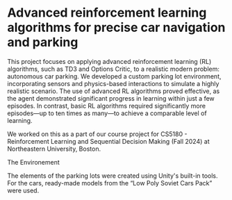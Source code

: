 # Advanced reinforcement learning algorithms for precise car navigation and parking
This project focuses on applying advanced reinforcement learning (RL) algorithms, such as TD3 and Options Critic, to a realistic modern problem: autonomous car parking. We developed a custom parking lot environment, incorporating sensors and physics-based interactions to simulate a highly realistic scenario. The use of advanced RL algorithms proved effective, as the agent demonstrated significant progress in learning within just a few episodes. In contrast, basic RL algorithms required significantly more episodes—up to ten times as many—to achieve a comparable level of learning. 

We worked on this as a part of our course project for CS5180 - Reinforcement Learning and Sequential Decision Making (Fall 2024) at Northeastern University, Boston.

The Environement

The elements of the parking lots were created using Unity's built-in tools. For the cars, ready-made models from the “Low Poly Soviet Cars Pack” were used.

